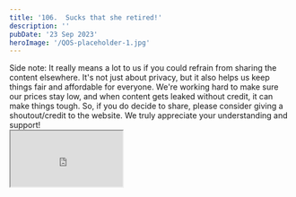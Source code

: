 ```yaml
---
title: '106.  Sucks that she retired!'
description: ''
pubDate: '23 Sep 2023'
heroImage: '/QOS-placeholder-1.jpg'
---
```

<div class="video_paragraph_header"> Side note: It really means a lot to us if you could refrain from sharing the content elsewhere. It's not just about privacy, but it also helps us keep things fair and affordable for everyone. We're working hard to make sure our prices stay low, and when content gets leaked without credit, it can make things tough. So, if you do decide to share, please consider giving a shoutout/credit to the website. We truly appreciate your understanding and support!</div>

<iframe src="https://drive.google.com/file/d/18CGa_bT8_-QaEmtQyWL9FKRZAw9FPXXw/preview" width="200" height="100" allow="autoplay" allowfullscreen="allowfullscreen"></iframe>

<br>
<br>
<!---<a class="read_more" href="https://drive.google.com/file/d/18CGa_bT8_-QaEmtQyWL9FKRZAw9FPXXw/view?usp=sharing">Download</a>--->